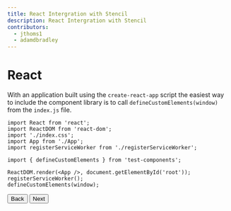 ```yaml
---
title: React Intergration with Stencil
description: React Intergration with Stencil
contributors:
  - jthoms1
  - adamdbradley
---
```

# React

With an application built using the `create-react-app` script the easiest way to include the component library is to call `defineCustomElements(window)` from the `index.js` file.

```tsx
import React from 'react';
import ReactDOM from 'react-dom';
import './index.css';
import App from './App';
import registerServiceWorker from './registerServiceWorker';

import { defineCustomElements } from 'test-components';

ReactDOM.render(<App />, document.getElementById('root'));
registerServiceWorker();
defineCustomElements(window);
```


<stencil-route-link url="/docs/angular" router="#router" custom="true">
  <button class='pull-left btn btn--secondary'>
    Back
  </button>
</stencil-route-link>

<stencil-route-link url="/docs/vue" custom="true">
  <button class='pull-right btn btn--primary'>
    Next
  </button>
</stencil-route-link>
